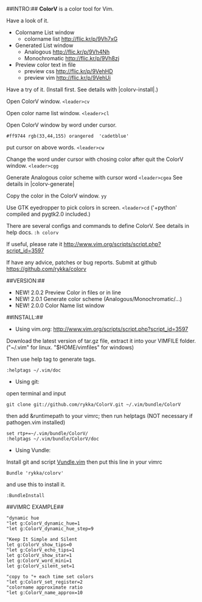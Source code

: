 ##INTRO:##
**ColorV** is a color tool for Vim.

Have a look of it.

* Colorname List window 
    * colorname list  http://flic.kr/p/9Vh7xG
* Generated List window
    * Analogous       http://flic.kr/p/9Vh4Nh
    * Monochromatic   http://flic.kr/p/9Vh8zj
* Preview color text in file
    * preview css     http://flic.kr/p/9VehHD
    * preview vim     http://flic.kr/p/9VehUi

Have a try of it. 
(Install first. See details with |colorv-install|.)

Open ColorV window.  `<leader>cv`

Open color name list window. `<leader>cl`

Open ColorV window by word under cursor.

    #ff9744 rgb(33,44,155) orangered  'cadetblue'

put cursor on above words. `<leader>cw`

Change the word under cursor with chosing color after quit the ColorV window.
`<leader>cgg`

Generate Analogous color scheme with cursor word `<leader>cgea`
See details in |colorv-generate|

Copy the color in the ColorV window.  `yy`

Use GTK eyedropper to pick colors in screen.  `<leader>cd`
('+python' compiled and pygtk2.0 included.)


There are several configs and commands to define ColorV. 
See details in help docs.  `:h colorv`

If useful, please rate it
    http://www.vim.org/scripts/script.php?script_id=3597

If have any advice, patches or bug reports.
Submit at github 
    https://github.com/rykka/colorv

##VERSION:##
- NEW! 2.0.2  Preview Color in files or in line
- NEW! 2.0.1  Generate color scheme (Analogous/Monochromatic/...)
- NEW! 2.0.0  Color Name list window

##INSTALL:##
    
- Using vim.org: 
    http://www.vim.org/scripts/script.php?script_id=3597

Download the latest version of tar.gz file, extract it into your VIMFILE folder.("~/.vim" for linux. "$HOME/vimfiles" for windows)

Then use help tag to generate tags.

    :helptags ~/.vim/doc

- Using git:

open terminal and input

    git clone git://github.com/rykka/ColorV.git ~/.vim/bundle/ColorV

then add &runtimepath to your vimrc; then run helptags
(NOT necessary if pathogen.vim installed) 

    set rtp+=~/.vim/bundle/ColorV/
    :helptags ~/.vim/bundle/ColorV/doc

- Using Vundle:

Install git and script [Vundle.vim](https://github.com/gmarik/vundle)
then put this line in your vimrc

    Bundle 'rykka/colorv'

and use this to install it.

    :BundleInstall

##VIMRC EXAMPLE##
    
    "dynamic hue
    "let g:ColorV_dynamic_hue=1
    "let g:ColorV_dynamic_hue_step=9

    "Keep It Simple and Silent
    let g:ColorV_show_tips=0
    "let g:ColorV_echo_tips=1
    let g:ColorV_show_star=1
    let g:ColorV_word_mini=1
    let g:ColorV_silent_set=1
    
    "copy to "+ each time set colors
    "let g:ColorV_set_register=2
    "colorname approximate ratio
    "let g:ColorV_name_approx=10

